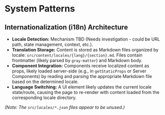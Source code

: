 # System Patterns

## Internationalization (i18n) Architecture

-   **Locale Detection:** Mechanism TBD (Needs investigation - could be URL path, state management, context, etc.).
-   **Translation Storage:** Content is stored as Markdown files organized by locale: `src/content/locales/{lang}/{section}.md`. Files contain frontmatter (likely parsed by `gray-matter`) and Markdown body.
-   **Component Integration:** Components receive localized content as props, likely loaded server-side (e.g., in `getStaticProps` or Server Components) by reading and parsing the appropriate Markdown file based on the determined locale.
-   **Language Switching:** A UI element likely updates the current locale state/route, causing the page to re-render with content loaded from the corresponding locale directory.

*(Note: The `src/locales/*.json` files appear to be unused.)* 
